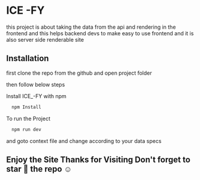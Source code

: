 # ICE -FY

this project is about taking the data from the api and rendering in the frontend and this helps backend devs to make easy to use frontend and it is also server side renderable site


## Installation

first clone the repo from the github and open project folder

then follow below steps

Install ICE_-FY with npm

```bash
  npm Install
```
To run the Project
```bash
  npm run dev
```
and goto context file and change according to your data specs

## Enjoy the Site Thanks for Visiting Don't forget to star 🌟 the repo ☺ 
    

